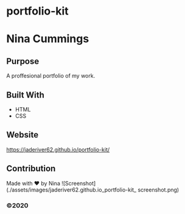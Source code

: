 # portfolio-kit

# Nina Cummings

## Purpose
A proffesional portfolio of my work.

## Built With
* HTML
* CSS

## Website
https://jaderiver62.github.io/portfolio-kit/

## Contribution
Made with ❤️ by Nina
![Screenshot](./assets/images/jaderiver62.github.io_portfolio-kit_ screenshot.png)
### ©️2020
